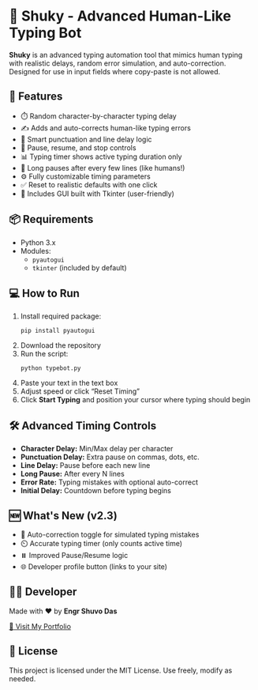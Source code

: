 <h1>🤖 Shuky - Advanced Human-Like Typing Bot</h1>

<p><strong>Shuky</strong> is an advanced typing automation tool that mimics human typing with realistic delays, random error simulation, and auto-correction. Designed for use in input fields where copy-paste is not allowed.</p>

<h2>🚀 Features</h2>
<ul>
  <li>⏱️ Random character-by-character typing delay</li>
  <li>✍️ Adds and auto-corrects human-like typing errors</li>
  <li>🧠 Smart punctuation and line delay logic</li>
  <li>🛑 Pause, resume, and stop controls</li>
  <li>📊 Typing timer shows active typing duration only</li>
  <li>🔁 Long pauses after every few lines (like humans!)</li>
  <li>⚙️ Fully customizable timing parameters</li>
  <li>✅ Reset to realistic defaults with one click</li>
  <li>📎 Includes GUI built with Tkinter (user-friendly)</li>
</ul>

<h2>📦 Requirements</h2>
<ul>
  <li>Python 3.x</li>
  <li>Modules:
    <ul>
      <li><code>pyautogui</code></li>
      <li><code>tkinter</code> (included by default)</li>
    </ul>
  </li>
</ul>

<h2>💻 How to Run</h2>
<ol>
  <li>Install required package:
    <pre><code>pip install pyautogui</code></pre>
  </li>
  <li>Download the repository</li>
  <li>Run the script:
    <pre><code>python typebot.py</code></pre>
  </li>
  <li>Paste your text in the text box</li>
  <li>Adjust speed or click “Reset Timing”</li>
  <li>Click <strong>Start Typing</strong> and position your cursor where typing should begin</li>
</ol>

<h2>🛠️ Advanced Timing Controls</h2>
<ul>
  <li><strong>Character Delay:</strong> Min/Max delay per character</li>
  <li><strong>Punctuation Delay:</strong> Extra pause on commas, dots, etc.</li>
  <li><strong>Line Delay:</strong> Pause before each new line</li>
  <li><strong>Long Pause:</strong> After every N lines</li>
  <li><strong>Error Rate:</strong> Typing mistakes with optional auto-correct</li>
  <li><strong>Initial Delay:</strong> Countdown before typing begins</li>
</ul>

<h2>🆕 What's New (v2.3)</h2>
<ul>
  <li>🔧 Auto-correction toggle for simulated typing mistakes</li>
  <li>⏲️ Accurate typing timer (only counts active time)</li>
  <li>⏸️ Improved Pause/Resume logic</li>
  <li>🌐 Developer profile button (links to your site)</li>
</ul>

<h2>👨‍💻 Developer</h2>
<p>Made with ❤️ by <strong>Engr Shuvo Das</strong></p>
<p><a href="https://engrshuvodas.github.io/SHUVO-_portfolio/" target="_blank">🔗 Visit My Portfolio</a></p>

<h2>📄 License</h2>
<p>This project is licensed under the MIT License. Use freely, modify as needed.</p>
